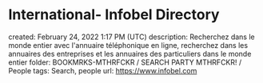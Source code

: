 # International- Infobel Directory

created: February 24, 2022 1:17 PM (UTC)
description: Recherchez dans le monde entier avec l'annuaire téléphonique en ligne, recherchez dans les annuaires des entreprises et les annuaires des particuliers dans le monde entier
folder: BOOKMRKS-MTHRFCKR / SEARCH PARTY MTHRFCKR! / People
tags: Search, people
url: https://www.infobel.com